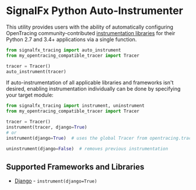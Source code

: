 # SignalFx Python Auto-Instrumenter

This utility provides users with the ability of automatically configuring
OpenTracing community-contributed [instrumentation libraries](https://github.com/opentracing-contrib)
for their Python 2.7 and 3.4+ applications via a single function.

```python
from signalfx_tracing import auto_instrument
from my_opentracing_compatible_tracer import Tracer

tracer = Tracer()
auto_instrument(tracer)
```

If auto-instrumentation of all applicable libraries and frameworks isn't desired,
enabling instrumentation individually can be done by specifying your target module:

```python
from signalfx_tracing import instrument, uninstrument
from my_opentracing_compatible_tracer import Tracer

tracer = Tracer()
instrument(tracer, django=True)
# or
instrument(django=True)  # uses the global Tracer from opentracing.tracer by default

uninstrument(django=False)  # removes previous instrumentation
```

## Supported Frameworks and Libraries

* [Django](./signalfx_tracing/libraries/django_/README.md) - `instrument(django=True)`
